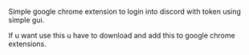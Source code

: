 Simple google chrome extension to login into discord with token using simple gui.

If u want use this u have to download and add this to google chrome extensions.
